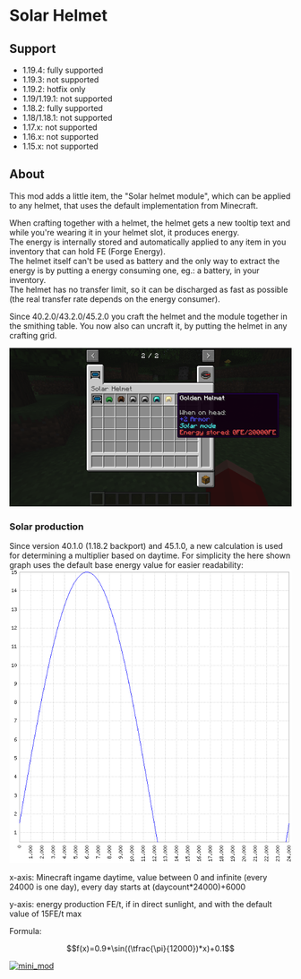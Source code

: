 # Solar Helmet

## Support

- 1.19.4: fully supported
- 1.19.3: not supported
- 1.19.2: hotfix only
- 1.19/1.19.1: not supported
- 1.18.2: fully supported
- 1.18/1.18.1: not supported
- 1.17.x: not supported
- 1.16.x: not supported
- 1.15.x: not supported

## About

This mod adds a little item, the "Solar helmet module", which can be applied to any helmet, that uses the default implementation from Minecraft.

When crafting together with a helmet, the helmet gets a new tooltip text and while you're wearing it in your helmet slot, it produces energy.  
The energy is internally stored and automatically applied to any item in you inventory that can hold FE (Forge Energy).  
The helmet itself can't be used as battery and the only way to extract the energy is by putting a energy consuming one, eg.: a battery, in your inventory.  
The helmet has no transfer limit, so it can be discharged as fast as possible (the real transfer rate depends on the energy consumer).

Since 40.2.0/43.2.0/45.2.0 you craft the helmet and the module together in the smithing table. You now also can uncraft it, by putting the helmet in any crafting grid.

![creative_tab](https://raw.githubusercontent.com/canitzp/SolarHelmet/master/readme/creative_tab.png)

### Solar production
Since version 40.1.0 (1.18.2 backport) and 45.1.0, a new calculation is used for determining a multiplier based on daytime.
For simplicity the here shown graph uses the default base energy value for easier readability:
![solar_production_plot](https://raw.githubusercontent.com/canitzp/SolarHelmet/master/readme/solar_production_plot.png)

x-axis: Minecraft ingame daytime, value between 0 and infinite (every 24000 is one day), every day starts at (daycount*24000)+6000

y-axis: energy production FE/t, if in direct sunlight, and with the default value of 15FE/t max

Formula:
```math
f(x)=0.9*\sin((\tfrac{\pi}{12000})*x)+0.1
```

[![mini_mod](https://canitzp.de/minimod_logo.png)](https://canitzp.de/minimod.html)